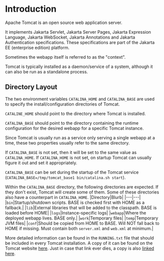 # Introduction
Apache Tomcat is an open source web application server.

It implements Jakarta Servlet, Jakarta Server Pages, Jakarta Expression Language, Jakarta WebSocket, Jakarta Annotations and Jakarta Authentication specifications. These specifications are part of the Jakarta EE (enterprise edition) platform.

Sometimes the webapp itself is referred to as the "context".

Tomcat is typically installed as a daemon/service of a system, although it can also be run as a standalone process.

## Directory Layout
The two environment variables `CATALINA_HOME` and `CATALINA_BASE` are used to specify the install/configuration directories of Tomcat.

`CATALINE_HOME` should point to the directory where Tomcat is installed.

`CATALINA_BASE` should point to the directory containing the runtime configuration for the desired webapp for a specific Tomcat instance.

Since Tomcat is usually run as a service only serving a single webapp at a time, these two properties usually refer to the same directory.

If `CATALINA_BASE` is not set, then it will be set to the same value as `CATALINA_HOME`. If `CATALINA_HOME` is not set, on startup Tomcat can usually figure it out and set it appropriately.

`CATALINA_BASE` can be set during the startup of the Tomcat service (`CATALINA_BASE=/tmp/tomcat_base1 bin/catalina.sh start`).

Within the `CATALINA_BASE` directory, the following directories are expected. If they don't exist, Tomcat will create some of them. Some of these directories also have a counterpart in `CATALINA_HOME`.
|Directory|Blurb|
|---|---|
|`bin`|Startup/shutdown scripts. BASE is checked first with HOME as a fallback.|
|`lib`|External libraries that will be added to the classpath. BASE is loaded before HOME|
|`logs`|Instance-specific logs|
|`webapp`|Where the deployed webapp lives. BASE only.|
|`work`|Temporary files|
|`temp`|Temporary JVM files|
|`conf`|Should be copied from HOME to BASE. Will NOT fall back to HOME if missing. Must contain both `server.xml` and `web.xml` at minimum.|

More detailed information can be found in the `RUNNING.txt` file that should be included in every Tomcat installation. A copy of it can be found on the Tomcat website [here](https://tomcat.apache.org/tomcat-9.0-doc/RUNNING.txt). Just in case that link ever dies, a copy is also [linked here](official-documentation/RUNNING.txt).
